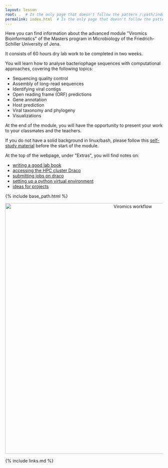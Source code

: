 ```yaml
---
layout: lesson
root: .  # Is the only page that doesn't follow the pattern /:path/index.html
permalink: index.html  # Is the only page that doesn't follow the pattern /:path/index.html
---
```


Here you can find information about the advanced module "Viromics Bioinformatics" of the Masters program in Microbiology of the Friedrich-Schiller University of Jena.

It consists of 60 hours dry lab work to be completed in two weeks.

You will learn how to analyse bacteriophage sequences with computational approaches, covering the following topics:
  - Sequencing quality control
  - Assembly of long-read sequences
  - Identifying viral contigs
  - Open reading frame (ORF) predictions
  - Gene annotation
  - Host prediction
  - Viral taxonomy and phylogeny
  - Visualizations

At the end of the module, you will have the opportunity to present your work to your classmates and the teachers.

If you do not have a solid background in linux/bash, please follow this [self-study material](https://github.com/waltercostamb/course_viral-microbiology_2023/blob/main/study_material.md) before the start of the module.

At the top of the webpage, under "Extras", you will find notes on:  
- [writing a good lab book](https://mgxlab.github.io/Viromics2024/labbook/index.html)
- [accessing the HPC cluster Draco](https://mgxlab.github.io/Viromics2024/draco/index.html)
- [submitting jobs on draco](https://mgxlab.github.io/Viromics2024/sbatch/index.html)
- [setting up a python virtual environment](https://mgxlab.github.io/Viromics2024/virtualenv/index.html)
- [ideas for projects](https://mgxlab.github.io/Viromics2024/draco/index.html)

{% include base_path.html %}
<p align="center">
    <a href="{{ site.carpentries_site }}"><img src="{{ relative_root_path }}/assets/img/slide_module_2024.png" alt="Viromics workflow" width="800" /></a>
</p>

{% include links.md %}
